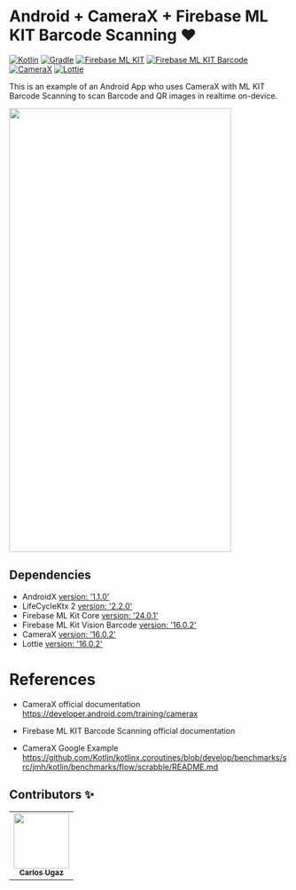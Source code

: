 # Android + CameraX + Firebase ML KIT Barcode Scanning :heart:
[![Kotlin](https://img.shields.io/badge/kotlin-1.3.61-blue.svg)](http://kotlinlang.org) [![Gradle](https://img.shields.io/badge/gradle-3.6.1-%2366DCB8.svg)](https://developer.android.com/studio/releases/gradle-plugin) [![Firebase ML KIT](https://img.shields.io/badge/firebase-24.0.1-orange.svg)](https://firebase.google.com/docs/ml-kit) [![Firebase ML KIT Barcode](https://img.shields.io/badge/firebase-16.0.2-orange.svg)](https://firebase.google.com/docs/ml-kit/read-barcodes)[![CameraX](https://img.shields.io/badge/camerax-1.0.0.beta01-blueviolet)](https://developer.android.com/training/camerax) [![Lottie](https://img.shields.io/badge/lottie-3.3.1-yellow)](https://airbnb.design/lottie/)

This is an example of an Android App who uses CameraX with ML KIT Barcode Scanning to scan Barcode and QR images in realtime on-device.

<img src="img/1.png" width="400" height="800" />

## Dependencies

- AndroidX [version: '1.1.0'](https://mvnrepository.com/artifact/androidx)
- LifeCycleKtx 2 [version: '2.2.0'](https://developer.android.com/kotlin/ktx)
- Firebase ML Kit Core [version: '24.0.1'](https://firebase.google.com/docs/ml-kit)
- Firebase ML Kit Vision Barcode [version: '16.0.2'](https://firebase.google.com/docs/ml-kit/read-barcodes)
- CameraX [version: '16.0.2'](https://developer.android.com/training/camerax)
- Lottie [version: '16.0.2'](https://airbnb.design/lottie/)

# References


- CameraX official documentation https://developer.android.com/training/camerax

- Firebase ML KIT Barcode Scanning official documentation

- CameraX Google Example https://github.com/Kotlin/kotlinx.coroutines/blob/develop/benchmarks/src/jmh/kotlin/benchmarks/flow/scrabble/README.md

## Contributors ✨

<!-- ALL-CONTRIBUTORS-LIST:START - Do not remove or modify this section -->
<!-- prettier-ignore-start -->
<!-- markdownlint-disable -->
<table>
  <tr>
    <td align="center"><a href="https://github.com/carlosgub"><img src="https://avatars1.githubusercontent.com/u/30916886?s=460&v=4" width="100px;" alt=""/><br /><sub><b>Carlos Ugaz</b></sub></a><br /></td>
  </tr>
</table>

<!-- markdownlint-enable -->
<!-- prettier-ignore-end -->
<!-- ALL-CONTRIBUTORS-LIST:END -->
